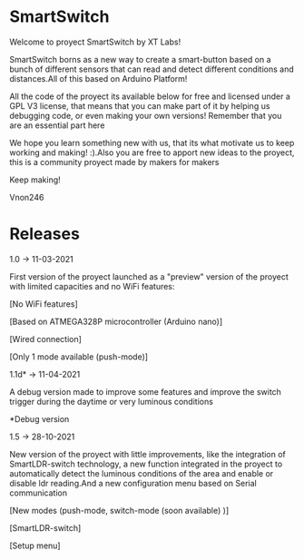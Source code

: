 # SmartSwitch
Welcome to proyect SmartSwitch by XT Labs!

SmartSwitch borns as a new way to create a smart-button
based on a bunch of different sensors that can read and
detect different conditions and distances.All of this based
on Arduino Platform!

All the code of the proyect its available below for free and licensed 
under a GPL V3 license, that means that you can make part of it by 
helping us debugging code, or even making your own versions! Remember that 
you are an essential part here

We hope you learn something new with us, that its what motivate us to keep working
and making! :).Also you are free to apport new ideas to the proyect, this is a community 
proyect made by makers for makers

Keep making!

Vnon246


# Releases

1.0 -> 11-03-2021

First version of the proyect launched as a "preview" version
of the proyect with limited capacities and no WiFi features:

  [No WiFi features]
  
  [Based on ATMEGA328P microcontroller (Arduino nano)]
  
  [Wired connection]
  
  [Only 1 mode available (push-mode)]
  

1.1d* -> 11-04-2021

A debug version made to improve some features and improve the
switch trigger during the daytime or very luminous conditions

*Debug version

1.5 -> 28-10-2021

New version of the proyect with little improvements, like 
the integration of SmartLDR-switch technology, a new function 
integrated in the proyect to automatically detect the
luminous conditions of the area and enable or disable ldr
reading.And a new configuration menu based on Serial communication

  [New modes (push-mode, switch-mode (soon available) )]
  
  [SmartLDR-switch]
  
  [Setup menu]
  
